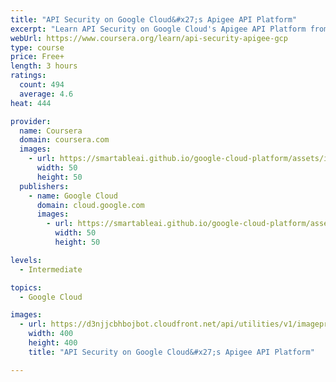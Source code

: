 ```yaml
---
title: "API Security on Google Cloud&#x27;s Apigee API Platform"
excerpt: "Learn API Security on Google Cloud's Apigee API Platform from Google Cloud. Now that your APIs are developed, it's time to talk about how to secure them. This course covers API security using the Apigee API platform. We'll learn about how to ..."
webUrl: https://www.coursera.org/learn/api-security-apigee-gcp
type: course
price: Free+
length: 3 hours
ratings:
  count: 494
  average: 4.6
heat: 444

provider:
  name: Coursera
  domain: coursera.com
  images:
    - url: https://smartableai.github.io/google-cloud-platform/assets/images/organizations/coursera.com-50x50.jpg
      width: 50
      height: 50
  publishers:
    - name: Google Cloud
      domain: cloud.google.com
      images:
        - url: https://smartableai.github.io/google-cloud-platform/assets/images/organizations/cloud.google.com-50x50.jpg
          width: 50
          height: 50

levels:
  - Intermediate

topics:
  - Google Cloud

images:
  - url: https://d3njjcbhbojbot.cloudfront.net/api/utilities/v1/imageproxy/https://s3.amazonaws.com/coursera-course-photos/d5/1a3640f0d311e7b588674c27e9b674/1.png?auto=format%2Ccompress&dpr=1&w=400&h=400&fit=fill&bg=FFF
    width: 400
    height: 400
    title: "API Security on Google Cloud&#x27;s Apigee API Platform"

---
```


